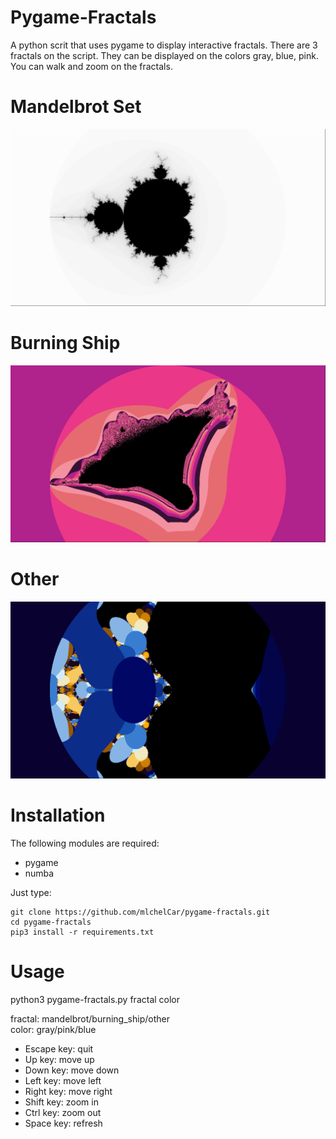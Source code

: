 # Pygame-Fractals
A python scrit that uses pygame to display interactive fractals.
There are 3 fractals on the script. They can be displayed on the colors gray, blue, pink.
You can walk and zoom on the fractals.

# Mandelbrot Set
![Mandelbrot Set](img/mandelbrot.png)

# Burning Ship
![Burning Ship](img/burning_ship.png)

# Other
![Other](img/other.png)


# Installation
The following modules are required:
- pygame
- numba

Just type:

    git clone https://github.com/mlchelCar/pygame-fractals.git
    cd pygame-fractals
    pip3 install -r requirements.txt

# Usage
python3 pygame-fractals.py fractal color

fractal: mandelbrot/burning_ship/other <br />
color: gray/pink/blue

- Escape key:
  quit
- Up key:
  move up
- Down key:
  move down
- Left key:
  move left
- Right key:
  move right
- Shift key:
  zoom in
- Ctrl key:
  zoom out
- Space key:
  refresh
